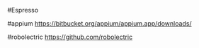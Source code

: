 #Espresso

#appium
https://bitbucket.org/appium/appium.app/downloads/

#robolectric
https://github.com/robolectric
